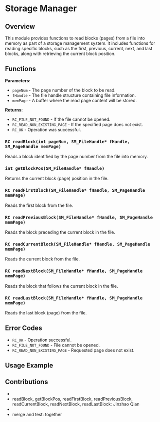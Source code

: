 # Storage Manager 

## Overview
This module provides functions to read blocks (pages) from a file into memory as part of a storage management system. It includes functions for reading specific blocks, such as the first, previous, current, next, and last blocks, along with retrieving the current block position.

## Functions

**Parameters:**
- `pageNum` - The page number of the block to be read.
- `fHandle` - The file handle structure containing file information.
- `memPage` - A buffer where the read page content will be stored.

**Returns:**
- `RC_FILE_NOT_FOUND` - If the file cannot be opened.
- `RC_READ_NON_EXISTING_PAGE` - If the specified page does not exist.
- `RC_OK` - Operation was successful.

### `RC readBlock(int pageNum, SM_FileHandle* fHandle, SM_PageHandle memPage)`
Reads a block identified by the page number from the file into memory.

### `int getBlockPos(SM_FileHandle* fHandle)`
Returns the current block (page) position in the file.

### `RC readFirstBlock(SM_FileHandle* fHandle, SM_PageHandle memPage)`
Reads the first block from the file.

### `RC readPreviousBlock(SM_FileHandle* fHandle, SM_PageHandle memPage)`
Reads the block preceding the current block in the file.

### `RC readCurrentBlock(SM_FileHandle* fHandle, SM_PageHandle memPage)`
Reads the current block from the file.

### `RC readNextBlock(SM_FileHandle* fHandle, SM_PageHandle memPage)`
Reads the block that follows the current block in the file.

### `RC readLastBlock(SM_FileHandle* fHandle, SM_PageHandle memPage)`
Reads the last block (page) from the file.

## Error Codes
- `RC_OK` - Operation successful.
- `RC_FILE_NOT_FOUND` - File cannot be opened.
- `RC_READ_NON_EXISTING_PAGE` - Requested page does not exist.

## Usage Example



## Contributions
- 
- readBlock, getBlockPos, readFirstBlock, readPreviousBlock, readCurrentBlock, readNextBlock, readLastBlock: Jinzhao Qian
-
- merge and test: together